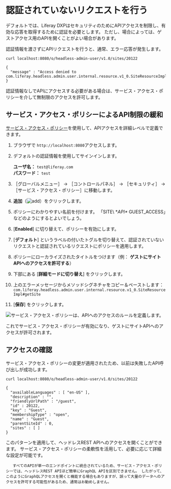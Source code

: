 # 認証されていないリクエストを行う

デフォルトでは、Liferay DXPはセキュリティのためにAPIアクセスを制限し、有効な応答を取得するために認証を必要とします。 ただし、場合によっては、ゲストアクセス用のAPIを開くことがよい場合があります。

認証情報を渡さずにAPIリクエストを行うと、通常、エラー応答が発生します。

```
curl localhost:8080/o/headless-admin-user/v1.0/sites/20122
```

```
{
  "message" : "Access denied to com.liferay.headless.admin.user.internal.resource.v1_0.SiteResourceImpl#getSite"
}
```

認証情報なしでAPIにアクセスする必要がある場合は、サービス・アクセス・ポリシーを介して無制限のアクセスを許可します。

<a name="relaxing-api-restrictions-via-service-access-policy" />

## サービス・アクセス・ポリシーによるAPI制限の緩和

[サービス・アクセス・ポリシー](../../installation-and-upgrades/securing-liferay/securing-web-services/setting-service-access-policies.md)を使用して、APIアクセスを詳細レベルで定義できます。

1. ブラウザで `http://localhost:8080`アクセスします。

1. デフォルトの認証情報を使用してサインインします。

   **ユーザ名：** `test@liferay.com`  
   **パスワード：** `test`

1. ［グローバルメニュー］ &rarr; ［コントロールパネル］ &rarr; ［セキュリティ］ &rarr; ［サービス・アクセス・ポリシー］に移動します。

4. **追加**（![add](../../images/icon-add.png)）をクリックします。

5.  ポリシーにわかりやすい名前を付けます。 「SITE\ **API\** GUEST\_ACCESS」などのようにするとよいでしょう。

6. [**Enabled**] に切り替えて、ポリシーを有効にします。

7. [**デフォルト**] というラベルの付いたトグルを切り替えて、認証されていないリクエストと認証されているリクエストにポリシーを適用します。

8.  ポリシーにローカライズされたタイトルをつけます（例： **ゲストにサイトAPIへのアクセスを許可する**）

9.  下部にある [**詳細モードに切り替え**] をクリックします。

1. 上のエラーメッセージからメソッドシグネチャをコピー＆ペーストします：`com.liferay.headless.admin.user.internal.resource.v1_0.SiteResourceImpl#getSite`

11. [**保存**] をクリックします。

![サービス・アクセス・ポリシーは、APIへのアクセスのルールを定義します。](./making-unauthenticated-requests/images/01.png)

これでサービス・アクセス・ポリシーが有効になり、ゲストにサイトAPIへのアクセスが許可されます。

<a name="confirming-access" />

## アクセスの確認

サービス・アクセス・ポリシーの変更が適用されたため、以前は失敗したAPI呼び出しが成功します。

```
curl localhost:8080/o/headless-admin-user/v1.0/sites/20122
```

```
{
  "availableLanguages" : [ "en-US" ],
  "description" : "",
  "friendlyUrlPath" : "/guest",
  "id" : 20122,
  "key" : "Guest",
  "membershipType" : "open",
  "name" : "Guest",
  "parentSiteId" : 0,
  "sites" : [ ]
}
```

このパターンを適用して、ヘッドレスREST APIへのアクセスを開くことができます。 サービス・アクセス・ポリシーの柔軟性を活用して、必要に応じて詳細な設定が可能です。

```important::
   すべてのAPIが単一のエンドポイントに統合されているため、サービス・アクセス・ポリシーでは、ヘッドレスREST APIほど簡単にGraphQL APIを区別できません。 したがって、このようにGraphQLアクセスを開くと機能する場合もありますが、誤って大量のデータへのアクセスを許可する可能性があるため、通常はお勧めしません。
   ```
